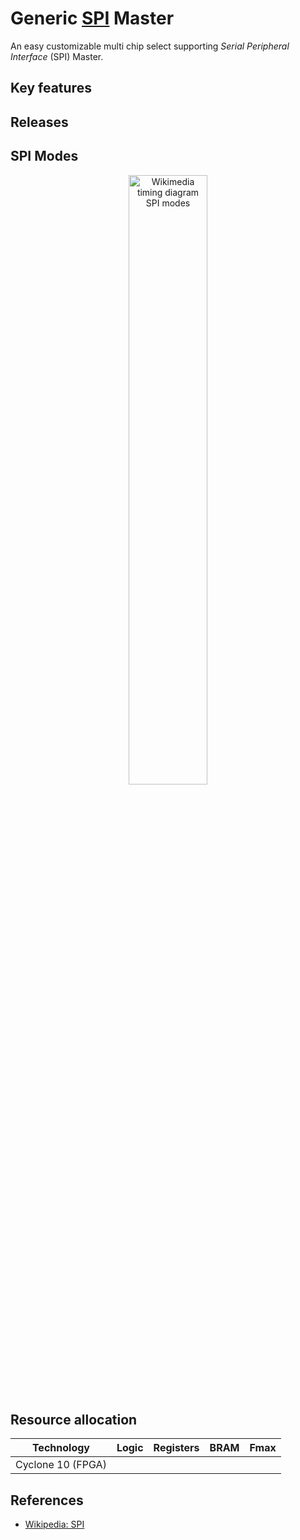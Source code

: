 # Generic [SPI](https://en.wikipedia.org/wiki/Serial_Peripheral_Interface) Master

An easy customizable multi chip select supporting _Serial Peripheral Interface_ (SPI) Master.


## Key features


## Releases



## SPI Modes

<center><img src="https://upload.wikimedia.org/wikipedia/commons/thumb/b/b6/SPI_timing_diagram.svg/2000px-SPI_timing_diagram.svg.png" height="50%" width="50%" alt="Wikimedia timing diagram SPI modes" title="SPI modes timing diagram" /></center>


## Resource allocation

| Technology        | Logic | Registers | BRAM | Fmax   |
| ----------------- | ----- | --------- | ---- | ------ |
| Cyclone 10 (FPGA) |       |           |      |        |


## References

 * [Wikipedia: SPI](https://en.wikipedia.org/wiki/Serial_Peripheral_Interface)

